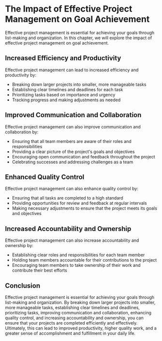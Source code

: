 The Impact of Effective Project Management on Goal Achievement
======================================================================================================

Effective project management is essential for achieving your goals through list-making and organization. In this chapter, we will explore the impact of effective project management on goal achievement.

Increased Efficiency and Productivity
-------------------------------------

Effective project management can lead to increased efficiency and productivity by:

* Breaking down larger projects into smaller, more manageable tasks
* Establishing clear timelines and deadlines for each task
* Prioritizing tasks based on importance and urgency
* Tracking progress and making adjustments as needed

Improved Communication and Collaboration
----------------------------------------

Effective project management can also improve communication and collaboration by:

* Ensuring that all team members are aware of their roles and responsibilities
* Providing a clear picture of the project's goals and objectives
* Encouraging open communication and feedback throughout the project
* Celebrating successes and addressing challenges as a team

Enhanced Quality Control
------------------------

Effective project management can also enhance quality control by:

* Ensuring that all tasks are completed to a high standard
* Providing opportunities for review and feedback at regular intervals
* Making necessary adjustments to ensure that the project meets its goals and objectives

Increased Accountability and Ownership
--------------------------------------

Effective project management can also increase accountability and ownership by:

* Establishing clear roles and responsibilities for each team member
* Holding team members accountable for their contributions to the project
* Encouraging team members to take ownership of their work and contribute their best efforts

Conclusion
----------

Effective project management is essential for achieving your goals through list-making and organization. By breaking down larger projects into smaller, more manageable tasks, establishing clear timelines and deadlines, prioritizing tasks, improving communication and collaboration, enhancing quality control, and increasing accountability and ownership, you can ensure that your projects are completed efficiently and effectively. Ultimately, this can lead to improved productivity, higher quality work, and a greater sense of accomplishment and fulfillment in your daily life.

